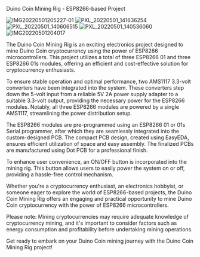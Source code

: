 Duino Coin Mining Rig - ESP8266-based Project

![IMG20220501205227-01](https://github.com/EpicInsaan/ESP8266_based_duino_coin_mining_rig/assets/87660943/df1dd7fe-36f4-4f4d-ac0f-877666ac4698)
![PXL_20220501_141636254](https://github.com/EpicInsaan/ESP8266_based_duino_coin_mining_rig/assets/87660943/8d6dae33-2c81-462f-9d37-e823212611ad)
![PXL_20220501_140606515](https://github.com/EpicInsaan/ESP8266_based_duino_coin_mining_rig/assets/87660943/f7f6d88d-01c9-41a8-a942-74ce694ef59a)
![PXL_20220501_140536060](https://github.com/EpicInsaan/ESP8266_based_duino_coin_mining_rig/assets/87660943/98ed2f69-256a-4de1-8458-6430f1b07ec3)
![IMG20220501204017](https://github.com/EpicInsaan/ESP8266_based_duino_coin_mining_rig/assets/87660943/6e99fd4b-86f0-40ad-9644-0b4db7ef8885)



The Duino Coin Mining Rig is an exciting electronics project designed to mine Duino Coin cryptocurrency using the power of ESP8266 microcontrollers. This project utilizes a total of three ESP8266 01 and three ESP8266 01s modules, offering an efficient and cost-effective solution for cryptocurrency enthusiasts.

To ensure stable operation and optimal performance, two AMS1117 3.3-volt converters have been integrated into the system. These converters step down the 5-volt input from a reliable 5V 2A power supply adapter to a suitable 3.3-volt output, providing the necessary power for the ESP8266 modules. Notably, all three ESP8266 modules are powered by a single AMS1117, streamlining the power distribution setup.

The ESP8266 modules are pre-programmed using an ESP8266 01 or 01s Serial programmer, after which they are seamlessly integrated into the custom-designed PCB. The compact PCB design, created using EasyEDA, ensures efficient utilization of space and easy assembly. The finalized PCBs are manufactured using Dot PCB for a professional finish.

To enhance user convenience, an ON/OFF button is incorporated into the mining rig. This button allows users to easily power the system on or off, providing a hassle-free control mechanism.

Whether you're a cryptocurrency enthusiast, an electronics hobbyist, or someone eager to explore the world of ESP8266-based projects, the Duino Coin Mining Rig offers an engaging and practical opportunity to mine Duino Coin cryptocurrency with the power of ESP8266 microcontrollers.

Please note: Mining cryptocurrencies may require adequate knowledge of cryptocurrency mining, and it's important to consider factors such as energy consumption and profitability before undertaking mining operations.


Get ready to embark on your Duino Coin mining journey with the Duino Coin Mining Rig project!
